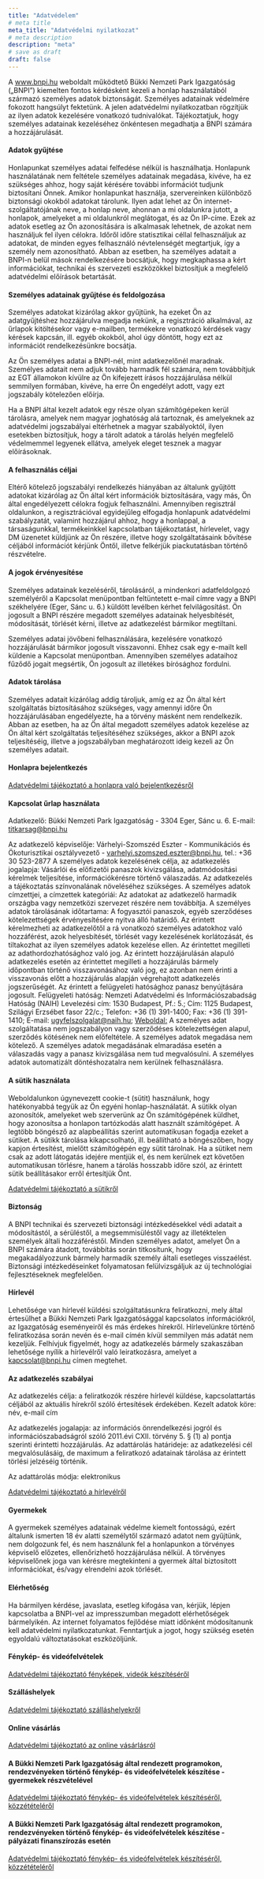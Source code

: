 ```yaml
---
title: "Adatvédelem"
# meta title
meta_title: "Adatvédelmi nyilatkozat"
# meta description
description: "meta"
# save as draft
draft: false
---
```


A www.bnpi.hu weboldalt működtető Bükki Nemzeti Park Igazgatóság („BNPI”) kiemelten fontos kérdésként kezeli a honlap használatából származó személyes adatok biztonságát. Személyes adatainak védelmére fokozott hangsúlyt fektetünk. A jelen adatvédelmi nyilatkozatban rögzítjük az ilyen adatok kezelésére vonatkozó tudnivalókat. Tájékoztatjuk, hogy személyes adatainak kezeléséhez önkéntesen megadhatja a BNPI számára a hozzájárulását.

#### Adatok gyűjtése

Honlapunkat személyes adatai felfedése nélkül is használhatja. Honlapunk használatának nem feltétele személyes adatainak megadása, kivéve, ha ez szükséges ahhoz, hogy saját kérésére további információt tudjunk biztosítani Önnek. Amikor honlapunkat használja, szervereinken különböző biztonsági okokból adatokat tárolunk. Ilyen adat lehet az Ön internet-szolgáltatójának neve, a honlap neve, ahonnan a mi oldalunkra jutott, a honlapok, amelyeket a mi oldalunkról meglátogat, és az Ön IP-címe. Ezek az adatok esetleg az Ön azonosítására is alkalmasak lehetnek, de azokat nem használjuk fel ilyen célokra. Időről időre statisztikai céllal felhasználjuk az adatokat, de minden egyes felhasználó névtelenségét megtartjuk, így a személy nem azonosítható. Abban az esetben, ha személyes adatait a BNPI-n belül mások rendelkezésére bocsátjuk, hogy megkaphassa a kért információkat, technikai és szervezeti eszközökkel biztosítjuk a megfelelő adatvédelmi előírások betartását.

#### Személyes adatainak gyűjtése és feldolgozása

Személyes adatokat kizárólag akkor gyűjtünk, ha ezeket Ön az adatgyűjtéshez hozzájárulva megadja nekünk, a regisztráció alkalmával, az űrlapok kitöltésekor vagy e-mailben, termékekre vonatkozó kérdések vagy kérések kapcsán, ill. egyéb okokból, ahol úgy döntött, hogy ezt az információt rendelkezésünkre bocsátja.

Az Ön személyes adatai a BNPI-nél, mint adatkezelőnél maradnak. Személyes adatait nem adjuk tovább harmadik fél számára, nem továbbítjuk az EGT államokon kívülre az Ön kifejezett írásos hozzájárulása nélkül semmilyen formában, kivéve, ha erre Ön engedélyt adott, vagy ezt jogszabály kötelezően előírja.

Ha a BNPI által kezelt adatok egy része olyan számítógépeken kerül tárolásra, amelyek nem magyar joghatóság alá tartoznak, és amelyeknek az adatvédelmi jogszabályai eltérhetnek a magyar szabályoktól, ilyen esetekben biztosítjuk, hogy a tárolt adatok a tárolás helyén megfelelő védelmemmel legyenek ellátva, amelyek eleget tesznek a magyar előírásoknak.

#### A felhasználás céljai

Eltérő kötelező jogszabályi rendelkezés hiányában az általunk gyűjtött adatokat kizárólag az Ön által kért információk biztosítására, vagy más, Ön által engedélyezett célokra fogjuk felhasználni. Amennyiben regisztrál oldalunkon, a regisztrációval egyidejűleg elfogadja honlapunk adatvédelmi szabályzatát, valamint hozzájárul ahhoz, hogy a honlappal, a társaságunkkal, termékeinkkel kapcsolatban tájékoztatást, hírlevelet, vagy DM üzenetet küldjünk az Ön részére, illetve hogy szolgáltatásaink bővítése céljából információt kérjünk Öntől, illetve felkérjük piackutatásban történő részvételre.

#### A jogok érvényesítése

Személyes adatainak kezeléséről, tárolásáról, a mindenkori adatfeldolgozó személyéről a Kapcsolat menüpontban feltüntetett e-mail címre vagy a BNPI székhelyére (Eger, Sánc u. 6.) küldött levélben kérhet felvilágosítást. Ön jogosult a BNPI részére megadott személyes adatainak helyesbítését, módosítását, törlését kérni, illetve az adatkezelést bármikor megtiltani.

Személyes adatai jövőbeni felhasználására, kezelésére vonatkozó hozzájárulását bármikor jogosult visszavonni. Ehhez csak egy e-mailt kell küldenie a Kapcsolat menüpontban. Amennyiben személyes adataihoz fűződő jogait megsértik, Ön jogosult az illetékes bírósághoz fordulni.

#### Adatok tárolása

Személyes adatait kizárólag addig tároljuk, amíg ez az Ön által kért szolgáltatás biztosításához szükséges, vagy amennyi időre Ön hozzájárulásában engedélyezte, ha a törvény másként nem rendelkezik. Abban az esetben, ha az Ön által megadott személyes adatok kezelése az Ön által kért szolgáltatás teljesítéséhez szükséges, akkor a BNPI azok teljesítéséig, illetve a jogszabályban meghatározott ideig kezeli az Ön személyes adatait.

#### Honlapra bejelentkezés

[Adatvédelmi tájékoztató a honlapra való bejelentkezésről](https://www.bnpi.hu/msite/194/adatvedelmi_honlaprabejelentkezes_kieg.4.pdf "login")

#### Kapcsolat űrlap használata

Adatkezelő: Bükki Nemzeti Park Igazgatóság - 3304 Eger, Sánc u. 6. E-mail: titkarsag@bnpi.hu

Az adatkezelő képviselője: Várhelyi-Szomszéd Eszter - Kommunikációs és Ökoturisztikai osztályvezető - varhelyi.szomszed.eszter@bnpi.hu, tel.: +36 30 523-2877
A személyes adatok kezelésének célja, az adatkezelés jogalapja:
Vásárlói és előfizetői panaszok kivizsgálása, adatmódosítási kérelmek teljesítése, információkérésre történő válaszadás.
Az adatkezelés a tájékoztatás színvonalának növeléséhez szükséges.
A személyes adatok címzettjei, a címzettek kategóriái:
Az adatokat az adatkezelő harmadik országba vagy nemzetközi szervezet részére nem továbbítja.
A személyes adatok tárolásának időtartama:
A fogyasztói panaszok, egyéb szerződéses kötelezettségek érvényesítésére nyitva álló határidő.
Az érintett kérelmezheti az adatkezelőtől a rá vonatkozó személyes adatokhoz való hozzáférést, azok helyesbítését, törlését vagy kezelésének korlátozását, és tiltakozhat az ilyen személyes adatok kezelése ellen. Az érintettet megilleti az adathordozhatósághoz való jog.
Az érintett hozzájárulásán alapuló adatkezelés esetén az érintettet megilleti a hozzájárulás bármely időpontban történő visszavonásához való jog, ez azonban nem érinti a visszavonás előtt a hozzájárulás alapján végrehajtott adatkezelés jogszerűségét.
Az érintett a felügyeleti hatósághoz panasz benyújtására jogosult. Felügyeleti hatóság:
Nemzeti Adatvédelmi és Információszabadság Hatóság (NAIH)
Levelezési cím: 1530 Budapest, Pf.: 5.; Cím: 1125 Budapest, Szilágyi Erzsébet fasor 22/c.; Telefon: +36 (1) 391-1400; Fax: +36 (1) 391-1410; E-mail: ugyfelszolgalat@naih.hu; [Weboldal:](www.naih.hu "naih.hu")
A személyes adat szolgáltatása nem jogszabályon vagy szerződéses kötelezettségen alapul, szerződés kötésének nem előfeltétele.
A személyes adatok megadása nem kötelező. A személyes adatok megadásának elmaradása esetén a válaszadás vagy a panasz kivizsgálása nem tud megvalósulni.
A személyes adatok automatizált döntéshozatalra nem kerülnek felhasználásra.


#### A sütik használata

Weboldalunkon úgynevezett cookie-t (sütit) használunk, hogy hatékonyabbá tegyük az Ön egyéni honlap-használatát. A sütikk olyan azonosítók, amelyeket web szerverünk az Ön számítógépének küldhet, hogy azonosítsa a honlapon tartózkodás alatt használt számítógépet. A legtöbb böngésző az alapbeállítás szerint automatikusan fogadja ezeket a sütiket. A sütikk tárolása kikapcsolható, ill. beállítható a böngészőben, hogy kapjon értesítést, mielőtt számítógépén egy sütit tárolnak. Ha a sütiket nem csak az adott látogatás idejére mentjük el, és nem kerülnek ezt követően automatikusan törlésre, hanem a tárolás hosszabb időre szól, az érintett sütik beállításakor erről értesítjük Önt.

[Adatvédelmi tájékoztató a sütikről](https://www.bnpi.hu/msite/194/adatvedelmi_cookie_kieg.4.pdf "sütik")

#### Biztonság

A BNPI technikai és szervezeti biztonsági intézkedésekkel védi adatait a módosítástól, a sérüléstől, a megsemmisüléstől vagy az illetéktelen személyek általi hozzáféréstől. Minden személyes adatot, amelyet Ön a BNPI számára átadott, továbbítás során titkosítunk, hogy megakadályozzunk bármely harmadik személy általi esetleges visszaélést. Biztonsági intézkedéseinket folyamatosan felülvizsgáljuk az új technológiai fejlesztéseknek megfelelően.

#### Hírlevél

Lehetősége van hírlevél küldési szolgáltatásunkra feliratkozni, mely által értesülhet a Bükki Nemzeti Park Igazgatósággal kapcsolatos információkról, az Igazgatóság eseményeiről és más érdekes hírekről. Hírlevelünkre történő feliratkozása során nevén és e-mail címén kívül semmilyen más adatát nem kezeljük. Felhívjuk figyelmét, hogy az adatkezelés bármely szakaszában lehetősége nyílik a hírlevélről való leiratkozásra, amelyet a kapcsolat@bnpi.hu címen megtehet.

#### Az adatkezelés szabályai

Az adatkezelés célja: a feliratkozók részére hírlevél küldése, kapcsolattartás céljából az aktuális hírekről szóló értesítések érdekében. Kezelt adatok köre: név, e-mail cím

Az adatkezelés jogalapja: az információs önrendelkezési jogról és információszabadságról szóló 2011.évi CXII. törvény 5. § (1) a) pontja szerinti érintetti hozzájárulás. Az adattárolás határideje: az adatkezelési cél megvalósulásáig, de maximum a feliratkozó adatainak tárolása az érintett törlési jelzéséig történik.

Az adattárolás módja: elektronikus

[Adatvédelmi tájékoztató a hírlevélről](https://www.bnpi.hu/msite/194/adatvedelmi_hirlevel_kieg.5.pdf "newsmail")

#### Gyermekek

A gyermekek személyes adatainak védelme kiemelt fontosságú, ezért általunk ismerten 18 év alatti személytől származó adatot nem gyűjtünk, nem dolgozunk fel, és nem használunk fel a honlapunkon a törvényes képviselő előzetes, ellenőrizhető hozzájárulása nélkül. A törvényes képviselőnek joga van kérésre megtekinteni a gyermek által biztosított információkat, és/vagy elrendelni azok törlését.

#### Elérhetőség

Ha bármilyen kérdése, javaslata, esetleg kifogása van, kérjük, lépjen kapcsolatba a BNPI-vel az impresszumban megadott elérhetőségek bármelyikén. Az internet folyamatos fejlődése miatt időnként módosítanunk kell adatvédelmi nyilatkozatunkat. Fenntartjuk a jogot, hogy szükség esetén egyoldalú változtatásokat eszközöljünk.

#### Fénykép- és videófelvételek

[Adatvédelmi tájékoztató fényképek, videók készítéséről](https://www.bnpi.hu/msite/194/adatvedelmi_fenykepek_uj.pdf "photography")

#### Szálláshelyek

[Adatvédelmi tájékoztató szálláshelyekről](https://www.bnpi.hu/msite/194/adatvedelmi_szallashely_uj.3.pdf "data")

#### Online vásárlás

[Adatvédelmi tájékoztató az online vásárlásról](https://www.bnpi.hu/msite/194/adatvedelmi_onlinevasarlas_kieg.5.pdf "shop")

#### A Bükki Nemzeti Park Igazgatóság által rendezett programokon, rendezvényeken történő fénykép- és videófelvételek készítése - gyermekek részvételével

[Adatvédelmi tájékoztató fénykép- és videófelvételek készítéséről, közzétételéről](https://www.bnpi.hu/uploads/194/Rendezv%C3%A9ny%20felv%C3%A9tel%20k%C3%A9sz%C3%ADt%C3%A9s%20adatkezel%C3%A9si%20t%C3%A1j%C3%A9koztat%C3%B3%20-%20gyermekek%20r%C3%A9szv%C3%A9tel%C3%A9vel.pdf "photography")

#### A Bükki Nemzeti Park Igazgatóság által rendezett programokon, rendezvényeken történő fénykép- és videófelvételek készítése - pályázati finanszírozás esetén

[Adatvédelmi tájékoztató fénykép- és videófelvételek készítéséről, közzétételéről](https://www.bnpi.hu/uploads/194/Rendezv%C3%A9ny%20felv%C3%A9tel%20k%C3%A9sz%C3%ADt%C3%A9s%20adatkezel%C3%A9si%20t%C3%A1j%C3%A9koztat%C3%B3%20-%20p%C3%A1ly%C3%A1zati%20finansz%C3%ADroz%C3%A1s%20eset%C3%A9n.pdf "events")

